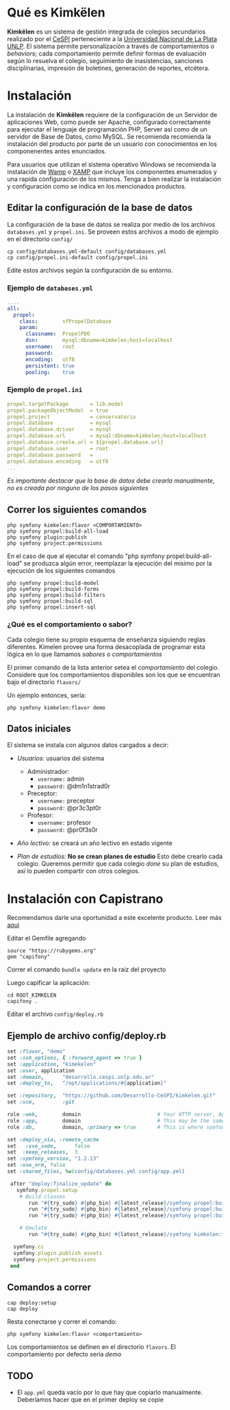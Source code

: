 # Qué es Kimkëlen

**Kimkëlen** es un sistema de gestión integrada de colegios secundarios realizado por el [CeSPI](http://www.cespi.unlp.edu.ar/) perteneciente a la  [Universidad Nacional de La Plata UNLP](http://www.unlp.edu.ar/).
El sistema permite personalización a través de comportamientos o _behaviors_; cada comportamiento permite definir formas de evaluación según lo resuelva el colegio, seguimiento de inasistencias, sanciones disciplinarias, impresión de boletines, generación de reportes, etcétera.

# Instalación

La instalación de **Kimkëlen** requiere de la configuración de un Servidor de aplicaciones Web, como puede ser Apache, configurado correctamente para ejecutar el lenguaje de programación PHP, Server así como de un servidor de Base de Datos, como MySQL.
Se recomienda recomienda la instalación del producto por parte de un usuario con conocimientos en los componenentes antes enunciados.

Para usuarios que utilizan el sistema operativo Windows se recomienda la instalación de [Wamp](http://www.wampserver.com/) o [XAMP](http://www.apachefriends.org/es/xampp.html) que incluye los componentes enumerados y una rapida configuración de los mismos. Tenga a bien realizar la instalación y configuración como se indica en los mencionados productos. 


## Editar la configuración de la base de datos

La configuración de la base de datos se realiza por medio de los archivos
`databases.yml` y `propel.ini`. Se proveen estos archivos a modo de ejemplo en
el directorio `config/`

```
cp config/databases.yml-default config/databases.yml
cp config/propel.ini-default config/propel.ini
```

Edite estos archivos según la configuración de su entorno.

### Ejemplo de `databases.yml`

```yml
....
all:
  propel:
    class:        sfPropelDatabase
    param:
      classname:  PropelPDO
      dsn:        mysql:dbname=kimkelen;host=localhost
      username:   root
      password:   
      encoding:   utf8
      persistent: true
      pooling:    true
```

### Ejemplo de `propel.ini`

```yml
propel.targetPackage       = lib.model
propel.packageObjectModel  = true
propel.project             = conservatorio
propel.database            = mysql
propel.database.driver     = mysql
propel.database.url        = mysql:dbname=kimkelen;host=localhost
propel.database.creole.url = ${propel.database.url}
propel.database.user       = root
propel.database.password   = 
propel.database.encoding   = utf8
...
```

*Es importante destacar que la base de datos debe crearla manualmente, no es
creada por ninguno de los pasos siguientes*

## Correr los siguientes comandos

```
php symfony kimkelen:flavor <COMPORTAMIENTO>
php symfony propel:build-all-load 
php symfony plugin:publish
php symfony project:permissions
```
En el caso de que al ejecutar el comando "php symfony propel:build-all-load" se produzca algún error, reemplazar la ejecución del misimo por la ejecución de los siguientes comandos

```
php symfony propel:build-model
php symfony propel:build-forms
php symfony propel:build-filters
php symfony propel:build-sql
php symfony propel:insert-sql
```

### ¿Qué es el **comportamiento** o **sabor**?

Cada colegio tiene su propio esquema de enseñanza siguiendo reglas diferentes.
Kimelen provee una forma desacoplada de programar esta lógica en lo que llamamos
*sabores* o *comportamientos*

El primer comando de la lista anterior setea el *comportamiento* del colegio.
Considere que los comportamientos disponibles son los que se encuentran bajo el
directorio `flavors/`

Un ejemplo entonces, sería:

```
php symfony kimkelen:flavor demo
```

## Datos iniciales

El sistema se instala con algunos datos cargados a decir:

* *Usuarios:* usuarios del sistema
  * Administrador:
    * `username:` admin
    * `password:` @dm1n1strad0r
  * Preceptor:
    * `username:` preceptor
    * `password:` @pr3c3pt0r
  * Profesor:
    * `username:` profesor
    * `password:` @pr0f3s0r

* *Año lectivo:* se creará un año lectivo en estado vigente 

* *Plan de estudios:* **No se crean planes de estudio** Esto debe crearlo cada
  colegio. Queremos permitir que cada colegio *done* su plan de estudios, así lo
pueden compartir con otros colegios. 


# Instalación con Capistrano

Recomendamos darle una oportunidad a este excelente producto. Leer más
[aqui](https://github.com/capistrano/capistrano)

Editar el Gemfile agregando
```
source "https://rubygems.org"
gem "capifony"
```

Correr el comando `bundle update` en la raiz del proyecto

Luego capificar la aplicación:

```
cd ROOT_KIMKELEN
capifony .
```

Editar el archivo `config/deploy.rb`

## Ejemplo de archivo config/deploy.rb

```ruby
set :flavor, "demo"
set :ssh_options, { :forward_agent => true }
set :application, "kimekelen"
set :user, application
set :domain,      "desarrollo.cespi.unlp.edu.ar"
set :deploy_to,   "/opt/applications/#{application}"

set :repository,  "https://github.com/Desarrollo-CeSPI/kimkelen.git"
set :scm,         :git

role :web,        domain                         # Your HTTP server, Apache/etc
role :app,        domain                         # This may be the same as your `Web` server
role :db,         domain, :primary => true       # This is where symfony migrations will run

set :deploy_via, :remote_cache
set   :use_sudo,      false
set  :keep_releases,  3
set :symfony_version, "1.2.13"
set :use_orm, false
set :shared_files, %w(config/databases.yml config/app.yml)

 after "deploy:finalize_update" do
   symfony.propel.setup
    # Build classes
       run "#{try_sudo} #{php_bin} #{latest_release}/symfony propel:build-model"
       run "#{try_sudo} #{php_bin} #{latest_release}/symfony propel:build-forms"
       run "#{try_sudo} #{php_bin} #{latest_release}/symfony propel:build-filters"

    # Emulate
       run "#{try_sudo} #{php_bin} #{latest_release}/symfony kimkelen:flavor #{flavor} "

  symfony.cc
  symfony.plugin.publish_assets
  symfony.project.permissions
 end

```

## Comandos a correr

```
cap deploy:setup
cap deploy
```

Resta conectarse y correr el comando:

```
php symfony kimkelen:flavor <comportamiento>
```

Los comportamientos se definen en el directorio `flavors`. El comportamiento por
defecto sería *demo*

## TODO

* El `app.yml` queda vacío por lo que hay que copiarlo manualmente. Deberíamos hacer que en el primer deploy se copie
